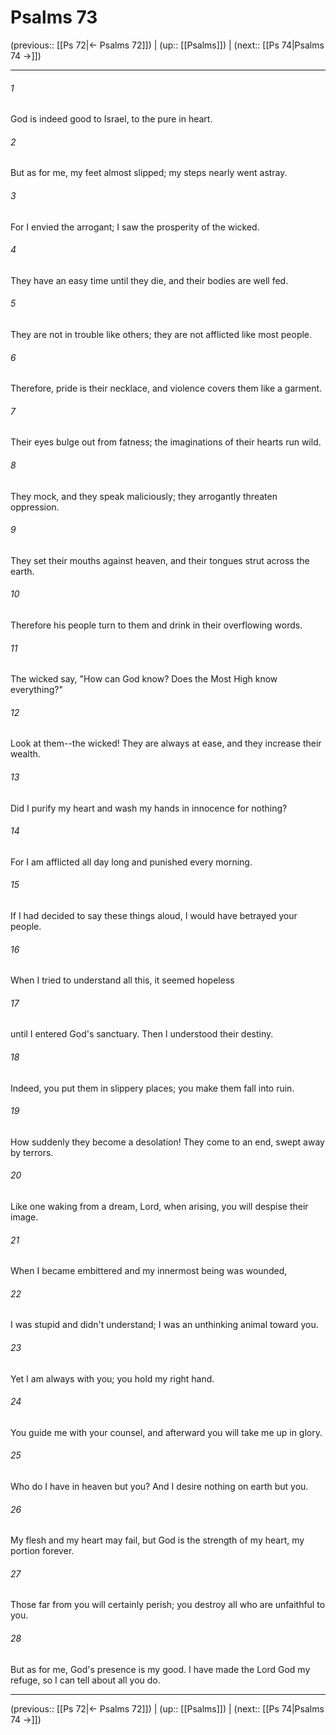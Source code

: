 # Psalms 73

(previous:: [[Ps 72|← Psalms 72]]) | (up:: [[Psalms]]) | (next:: [[Ps 74|Psalms 74 →]])

***


###### 1 
God is indeed good to Israel, to the pure in heart. 

###### 2 
But as for me, my feet almost slipped; my steps nearly went astray. 

###### 3 
For I envied the arrogant; I saw the prosperity of the wicked. 

###### 4 
They have an easy time until they die, and their bodies are well fed. 

###### 5 
They are not in trouble like others; they are not afflicted like most people. 

###### 6 
Therefore, pride is their necklace, and violence covers them like a garment. 

###### 7 
Their eyes bulge out from fatness; the imaginations of their hearts run wild. 

###### 8 
They mock, and they speak maliciously; they arrogantly threaten oppression. 

###### 9 
They set their mouths against heaven, and their tongues strut across the earth. 

###### 10 
Therefore his people turn to them and drink in their overflowing words. 

###### 11 
The wicked say, "How can God know? Does the Most High know everything?" 

###### 12 
Look at them--the wicked! They are always at ease, and they increase their wealth. 

###### 13 
Did I purify my heart and wash my hands in innocence for nothing? 

###### 14 
For I am afflicted all day long and punished every morning. 

###### 15 
If I had decided to say these things aloud, I would have betrayed your people. 

###### 16 
When I tried to understand all this, it seemed hopeless 

###### 17 
until I entered God's sanctuary. Then I understood their destiny. 

###### 18 
Indeed, you put them in slippery places; you make them fall into ruin. 

###### 19 
How suddenly they become a desolation! They come to an end, swept away by terrors. 

###### 20 
Like one waking from a dream, Lord, when arising, you will despise their image. 

###### 21 
When I became embittered and my innermost being was wounded, 

###### 22 
I was stupid and didn't understand; I was an unthinking animal toward you. 

###### 23 
Yet I am always with you; you hold my right hand. 

###### 24 
You guide me with your counsel, and afterward you will take me up in glory. 

###### 25 
Who do I have in heaven but you? And I desire nothing on earth but you. 

###### 26 
My flesh and my heart may fail, but God is the strength of my heart, my portion forever. 

###### 27 
Those far from you will certainly perish; you destroy all who are unfaithful to you. 

###### 28 
But as for me, God's presence is my good. I have made the Lord God my refuge, so I can tell about all you do.

***

(previous:: [[Ps 72|← Psalms 72]]) | (up:: [[Psalms]]) | (next:: [[Ps 74|Psalms 74 →]])
